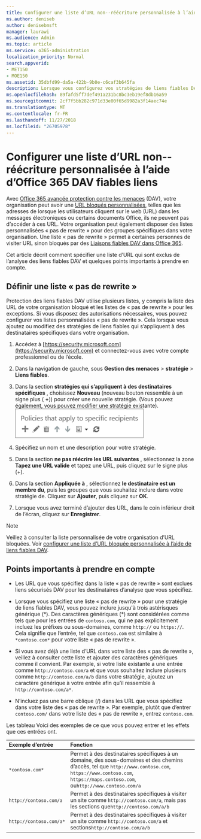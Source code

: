 ```yaml
---
title: Configurer une liste d’URL non--réécriture personnalisée à l’aide d’Office 365 DAV fiables liens
ms.author: deniseb
author: denisebmsft
manager: laurawi
ms.audience: Admin
ms.topic: article
ms.service: o365-administration
localization_priority: Normal
search.appverid:
- MET150
- MOE150
ms.assetid: 35dbfd99-da5a-422b-9b0e-c6caf3b645fa
description: Lorsque vous configurez vos stratégies de liens fiables DAV, vous pouvez inclure une réécriture non ' liste d’URL pour activer certaines personnes de votre organisation à visiter des sites que vous incluez dans votre liste.
ms.openlocfilehash: 89fafd5ff7def491a231bc8bc3eb19ef8db16a59
ms.sourcegitcommit: 2cf7f5bb282c971d33e00f65d9982a3f14aec74e
ms.translationtype: MT
ms.contentlocale: fr-FR
ms.lasthandoff: 11/27/2018
ms.locfileid: "26705978"
---
```

# <a name="set-up-a-custom-do-not-rewrite-urls-list-using-office-365-atp-safe-links"></a>Configurer une liste d’URL non--réécriture personnalisée à l’aide d’Office 365 DAV fiables liens

Avec [Office 365 avancée protection contre les menaces](office-365-atp.md) (DAV), votre organisation peut avoir une [URL bloqués personnalisées](set-up-a-custom-blocked-urls-list-wtih-atp.md), telles que les adresses de lorsque les utilisateurs cliquent sur le web (URL) dans les messages électroniques ou certains documents Office, ils ne peuvent pas d’accéder à ces URL. Votre organisation peut également disposer des listes personnalisées « pas de rewrite » pour des groupes spécifiques dans votre organisation. Une liste « pas de rewrite » permet à certaines personnes de visiter URL sinon bloqués par des [Liaisons fiables DAV dans Office 365](atp-safe-links.md). 
  
Cet article décrit comment spécifier une liste d’URL qui sont exclus de l’analyse des liens fiables DAV et quelques points importants à prendre en compte.

## <a name="set-up-a-do-not-rewrite-list"></a>Définir une liste « pas de rewrite »

Protection des liens fiables DAV utilise plusieurs listes, y compris la liste des URL de votre organisation bloqué et les listes de « pas de rewrite » pour les exceptions. Si vous disposez des autorisations nécessaires, vous pouvez configurer vos listes personnalisées « pas de rewrite ». Cela lorsque vous ajoutez ou modifiez des stratégies de liens fiables qui s’appliquent à des destinataires spécifiques dans votre organisation. 
  
1. Accédez à [https://security.microsoft.com](https://security.microsoft.com) et connectez-vous avec votre compte professionnel ou de l’école. 
    
2. Dans la navigation de gauche, sous **Gestion des menaces** \> **stratégie** \> **Liens fiables**.
    
3. Dans la section **stratégies qui s’appliquent à des destinataires spécifiques** , choisissez **Nouveau** (nouveau bouton ressemble à un signe plus ( **+**)) pour créer une nouvelle stratégie. (Vous pouvez également, vous pouvez modifier une stratégie existante).<br/>![Cliquez sur Nouveau pour ajouter une stratégie de liens sécurisés pour les destinataires de messages électroniques spécifique](media/01073f42-3cec-4ddb-8c10-4d33ec434676.png)
  
4. Spécifiez un nom et une description pour votre stratégie.
    
5. Dans la section **ne pas réécrire les URL suivantes** , sélectionnez la zone **Tapez une URL valide** et tapez une URL, puis cliquez sur le signe plus (+). 
    
6. Dans la section **Appliquée à** , sélectionnez **le destinataire est un membre du**, puis les groupes que vous souhaitez inclure dans votre stratégie de. Cliquez sur **Ajouter**, puis cliquez sur **OK**.
    
7. Lorsque vous avez terminé d’ajouter des URL, dans le coin inférieur droit de l’écran, cliquez sur **Enregistrer**.
    
> [!NOTE]
> Veillez à consulter la liste personnalisée de votre organisation d’URL bloquées. Voir [configurer une liste d’URL bloquée personnalisée à l’aide de liens fiables DAV](set-up-a-custom-blocked-urls-list-wtih-atp.md). 
  
## <a name="important-points-to-keep-in-mind"></a>Points importants à prendre en compte

- Les URL que vous spécifiez dans la liste « pas de rewrite » sont exclues liens sécurisés DAV pour les destinataires d’analyse que vous spécifiez.
 
- Lorsque vous spécifiez une liste « pas de rewrite » pour une stratégie de liens fiables DAV, vous pouvez inclure jusqu'à trois astérisques générique (\*). Des caractères génériques (\*) sont considérées comme tels que pour les entrées de `contoso.com`, qui ne pas explicitement incluez les préfixes ou sous-domaines, comme `http://` ou `https://`. Cela signifie que l’entrée, tel que `contoso.com` est similaire à `*contoso.com*` pour votre liste « pas de rewrite ».

- Si vous avez déjà une liste d’URL dans votre liste des « pas de rewrite », veillez à consulter cette liste et ajouter des caractères génériques comme il convient. Par exemple, si votre liste existante a une entrée comme `http://contoso.com/a` et que vous souhaitez inclure plusieurs comme `http://contoso.com/a/b` dans votre stratégie, ajoutez un caractère générique à votre entrée afin qu’il ressemble à `http://contoso.com/a*`.
    
- N’incluez pas une barre oblique (/) dans les URL que vous spécifiez dans votre liste des « pas de rewrite ». Par exemple, plutôt que d’entrer `contoso.com/` dans votre liste des « pas de rewrite », entrez `contoso.com`.
    
Les tableau Voici des exemples de ce que vous pouvez entrer et les effets que ces entrées ont.
    
|**Exemple d’entrée**|**Fonction**|
|:-----|:-----|
|`*contoso.com*`  <br/> |Permet à des destinataires spécifiques à un domaine, des sous-domaines et des chemins d’accès, tel que `http://www.contoso.com`, `https://www.contoso.com`, `https://maps.contoso.com`, ou`http://www.contoso.com/a`  <br/> |
|`http://contoso.com/a`  <br/> |Permet à des destinataires spécifiques à visiter un site comme `http://contoso.com/a`, mais pas les sections que`http://contoso.com/a/b`  <br/> |
|`http://contoso.com/a*`  <br/> |Permet à des destinataires spécifiques à visiter un site comme `http://contoso.com/a` et sections`http://contoso.com/a/b`  <br/> |
   
 